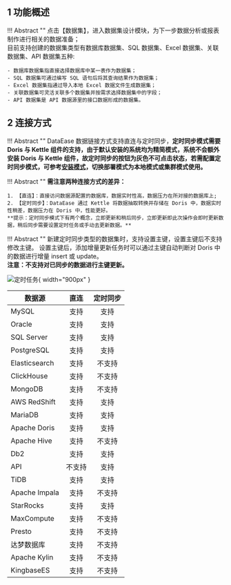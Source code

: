 ## 1 功能概述!!! Abstract ""    点击【数据集】，进入数据集设计模块，为下一步数据分析或报表制作进行相关的数据准备；      目前支持创建的数据集类型有数据库数据集、SQL 数据集、Excel 数据集、关联数据集、API 数据集五种:    - 数据库数据集指直接选择数据库中某一表作为数据集；    - SQL 数据集可通过编写 SQL 语句后将其查询结果作为数据集；    - Excel 数据集指通过导入本地 Excel 数据文件生成数据集；    - 关联数据集可灵活关联多个数据集并按需求选择数据集中的字段；    - API 数据集是 API 数据源里的接口数据形成的数据集。## 2 连接方式!!! Abstract ""    DataEase 数据链接方式支持直连与定时同步，**定时同步模式需要 Doris 与 Kettle 组件的支持，由于默认安装的系统均为精简模式，系统不会额外安装 Doris 与 Kettle 组件，故定时同步的按钮为灰色不可点击状态，若需配置定时同步模式，可参考[安装模式](../installation/installation_mode.md)，切换部署模式为本地模式或集群模式使用。**!!! Abstract ""    **需注意两种连接方式的差异：**      1. 【直连】：直接访问数据源配置的数据库，数据实时性高，数据压力在所对接的数据库上;      2. 【定时同步】：DataEase 通过 Kettle 将数据抽取转换并存储在 Doris 中，数据实时性稍差，数据压力在 Doris 中，性能更好。      **提示：定时同步模式下有两个概念，立即更新和稍后同步，立即更新即此次操作会即时更新数据，稍后同步需要设置定时任务或手动去更新数据。**!!! Abstract ""    新建定时同步类型的数据集时，支持设置主键，设置主键后不支持修改主键。 设置主键后，添加增量更新任务时可以通过主键自动判断对 Doris 中的数据进行增量 insert 或 update。        **注意：不支持对已同步的数据进行主键更新。**![定时任务](../../img/dataset_configuration/定时同步支持主键设置.png){ width="900px" }| 数据源           | 直连  | 定时同步 ||---------------|:---:|:----:|| MySQL         | 支持  |  支持  || Oracle        | 支持  |  支持  | | SQL Server    | 支持  |  支持  || PostgreSQL    | 支持  |  支持  || Elasticsearch | 支持  | 不支持  || ClickHouse    | 支持  | 不支持  || MongoDB       | 支持  | 不支持  || AWS RedShift  | 支持  |  支持  || MariaDB       | 支持  |  支持  || Apache Doris  | 支持  |  支持  || Apache Hive   | 支持  | 不支持  || Db2           | 支持  |  支持  || API           | 不支持 |  支持  || TiDB          | 支持  |  支持  || Apache Impala | 支持  | 不支持  || StarRocks     | 支持  |  支持  || MaxCompute    | 支持  | 不支持  || Presto        | 支持  | 不支持  || 达梦数据库         | 支持  | 不支持  || Apache Kylin  | 支持  | 不支持  || KingbaseES      | 支持  | 不支持  |